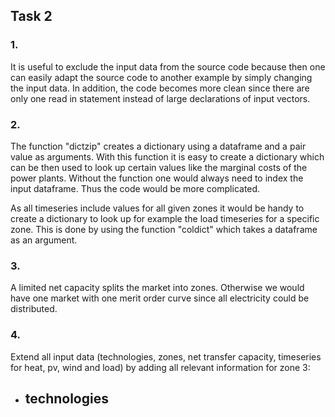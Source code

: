 ## Task 2

### 1.

It is useful to exclude the input data from the source code because then one can easily adapt the source code to another example by simply changing the input data. In addition, the code becomes more clean since there are only one read in statement instead of large declarations of input vectors.


### 2.

The function "dictzip" creates a dictionary using a dataframe and a pair value as arguments. With this function it is easy to create a dictionary which can be then used to look up certain values like the marginal costs of the power plants. Without the function one would always need to index the input dataframe. Thus the code would be more complicated.

As all timeseries include values for all given zones it would be handy to create a dictionary to look up for example the load timeseries for a specific zone. This is done by using the function "coldict" which takes a dataframe as an argument.

### 3.

A limited net capacity splits the market into zones. Otherwise we would have one market with one merit order curve since all electricity could be distributed.


### 4.

Extend all input data (technologies, zones, net transfer capacity, timeseries for heat, pv, wind and load) by adding all relevant information for zone 3:

- technologies
  - 
